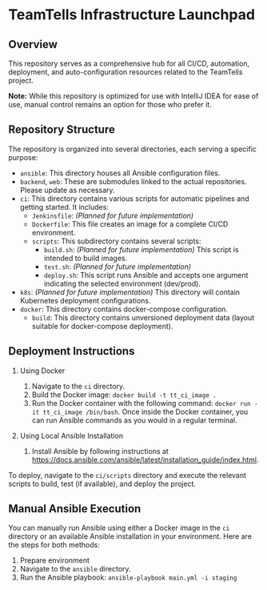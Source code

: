 # TeamTells Infrastructure Launchpad

## Overview
This repository serves as a comprehensive hub for all CI/CD, automation, deployment, and auto-configuration resources related to the TeamTells project.

**Note:** While this repository is optimized for use with IntelliJ IDEA for ease of use, manual control remains an option for those who prefer it.

## Repository Structure

The repository is organized into several directories, each serving a specific purpose:

- `ansible`: This directory houses all Ansible configuration files.
- `backend`, `web`: These are submodules linked to the actual repositories. Please update as necessary.
- `ci`: This directory contains various scripts for automatic pipelines and getting started. It includes:
    - `Jenkinsfile`: *(Planned for future implementation)*
    - `Dockerfile`: This file creates an image for a complete CI/CD environment.
    - `scripts`: This subdirectory contains several scripts:
        - `build.sh`: *(Planned for future implementation)* This script is intended to build images.
        - `test.sh`: *(Planned for future implementation)*
        - `deploy.sh`: This script runs Ansible and accepts one argument indicating the selected environment (dev/prod).
- `k8s`: *(Planned for future implementation)* This directory will contain Kubernetes deployment configurations.
- `docker`: This directory contains docker-compose configuration.
  - `build`: This directory contains unversioned deployment data (layout suitable for docker-compose deployment).

## Deployment Instructions

1. Using Docker
    1. Navigate to the `ci` directory.
    2. Build the Docker image: `docker build -t tt_ci_image .`
    3. Run the Docker container with the following command: `docker run -it tt_ci_image /bin/bash`.
       Once inside the Docker container, you can run Ansible commands as you would in a regular terminal.

2. Using Local Ansible Installation
    1. Install Ansible by following instructions at <https://docs.ansible.com/ansible/latest/installation_guide/index.html>.

To deploy, navigate to the `ci/scripts` directory and execute the relevant scripts to build, test (if available), and deploy the project.

## Manual Ansible Execution

You can manually run Ansible using either a Docker image in the `ci` directory or an available Ansible installation in your environment. Here are the steps for both methods:
1. Prepare environment
2. Navigate to the `ansible` directory.
3. Run the Ansible playbook: `ansible-playbook main.yml -i staging`
